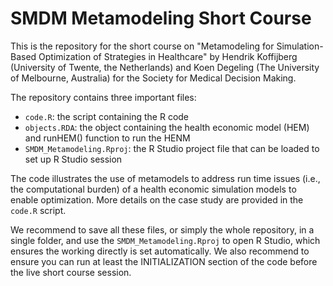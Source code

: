 # SMDM Metamodeling Short Course

This is the repository for the short course on "Metamodeling for Simulation-Based Optimization of Strategies in Healthcare" by Hendrik Koffijberg (University of Twente, the Netherlands) and Koen Degeling (The University of Melbourne, Australia) for the Society for Medical Decision Making.

The repository contains three important files:

* `code.R`: the script containing the R code
* `objects.RDA`: the object containing the health economic model (HEM) and runHEM() function to run the HENM
* `SMDM_Metamodeling.Rproj`: the R Studio project file that can be loaded to set up R Studio session

The code illustrates the use of metamodels to address run time issues (i.e., the computational burden) of a health economic
simulation models to enable optimization. More details on the case study are provided in the `code.R` script.

We recommend to save all these files, or simply the whole repository, in a single folder, and use the `SMDM_Metamodeling.Rproj` to open R Studio, which ensures the working directly is set automatically. We also recommend to ensure you can run at least the INITIALIZATION section of the code before the live short course session.